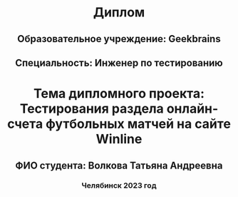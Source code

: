 <h1 align="center"> Диплом


<h2 align="center"> Образовательное учреждение: Geekbrains

<h2 align="center"> Специальность: Инженер по тестированию

<h1 align="center"> Тема дипломного проекта: Тестирования раздела онлайн-счета футбольных матчей на сайте Winline

<h2 align="center"> ФИО студента: Волкова Татьяна Андреевна

<h3 align="center"> Челябинск 2023 год
